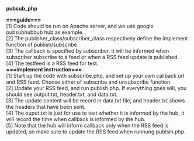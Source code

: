 <b>pubsub_php</b><p>
<b>===guide===</b><br>
[1] Code should be run on Apache server, and we use google pubsubhubbub hub as example.<br>
[2] The publisher_class/subscriber_class respectively define the implement function of publish/subscribe<br>
[3] The callback is specified by subscriber, it will be informed when subscriber subscribe to a feed or when a RSS feed update is published.<br>
[4] The testfeed is a RSS feed for test.<br>
<b>===implement instruction===</b><br>
[1] Start up the code with subscribe.php, and set up your own callback url and RSS feed. Choose either of subscribe and unsubscribe function.<br>
[2] Update your RSS feed, and run publish.php. If everything goes will, you should see output.txt, header.txt, and data.txt.<br>
[3] The update content will be record in data.txt file, and header.txt shows the headers that have been sent.<br>
[4] The ouput.txt is just for use to test whether it is informed by the hub, it will record the time when callback is informed by the hub.<br>
[5] Note that the hub will inform callback only when the RSS feed is updated, so make sure to update the RSS feed when runnung publsih.php.<br>
